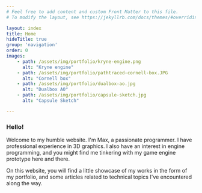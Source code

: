 ```yaml
---
# Feel free to add content and custom Front Matter to this file.
# To modify the layout, see https://jekyllrb.com/docs/themes/#overriding-theme-defaults

layout: index
title: Home
hideTitle: true
group: 'navigation'
order: 0
images:
    - path: /assets/img/portfolio/kryne-engine.png
      alt: "Kryne engine"
    - path: /assets/img/portfolio/pathtraced-cornell-box.JPG
      alt: "Cornell box"
    - path: /assets/img/portfolio/dualbox-ao.jpg
      alt: "Dualbox AO"
    - path: /assets/img/portfolio/capsule-sketch.jpg
      alt: "Capsule Sketch"

---
```


<h3 class="page-heading">Hello!</h3>

Welcome to my humble website. I'm Max, a passionate programmer. 
I have professional experience in 3D graphics. 
I also have an interest in engine programming, and you might find me tinkering with my game engine
prototype here and there.

On this website, you will find a little showcase of my works in the form of my portfolio, 
and some articles related to technical topics I've encountered along the way. 

